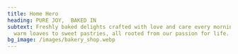 ```yaml
---
title: Home Hero
heading: PURE JOY,  BAKED IN
subtext: Freshly baked delights crafted with love and care every morning. From
  warm loaves to sweet pastries, all rooted from our passion for life.
bg_image: /images/bakery_shop.webp
---
```

